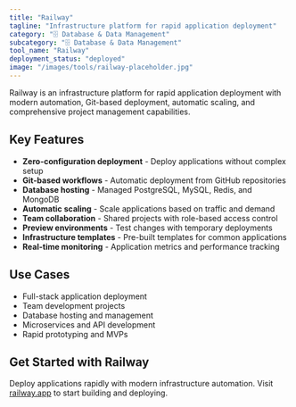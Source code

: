```yaml
---
title: "Railway"
tagline: "Infrastructure platform for rapid application deployment"
category: "🗄️ Database & Data Management"
subcategory: "🗄️ Database & Data Management"
tool_name: "Railway"
deployment_status: "deployed"
image: "/images/tools/railway-placeholder.jpg"
---
```

Railway is an infrastructure platform for rapid application deployment with modern automation, Git-based deployment, automatic scaling, and comprehensive project management capabilities.

## Key Features

- **Zero-configuration deployment** - Deploy applications without complex setup
- **Git-based workflows** - Automatic deployment from GitHub repositories
- **Database hosting** - Managed PostgreSQL, MySQL, Redis, and MongoDB
- **Automatic scaling** - Scale applications based on traffic and demand
- **Team collaboration** - Shared projects with role-based access control
- **Preview environments** - Test changes with temporary deployments
- **Infrastructure templates** - Pre-built templates for common applications
- **Real-time monitoring** - Application metrics and performance tracking

## Use Cases

- Full-stack application deployment
- Team development projects
- Database hosting and management
- Microservices and API development
- Rapid prototyping and MVPs

## Get Started with Railway

Deploy applications rapidly with modern infrastructure automation. Visit [railway.app](https://railway.app) to start building and deploying.